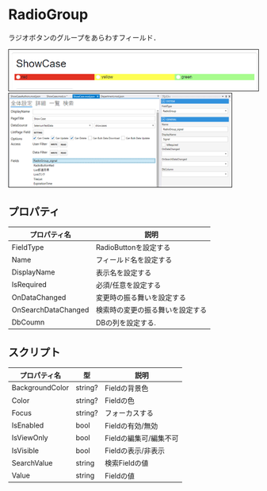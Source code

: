 # RadioGroup

ラジオボタンのグループをあらわすフィールド．

<img src="images/RadioGroup表示.png" alt="RadioGroup表示" title="RadioGroup表示" style="border: 1px solid;">

<img src="./images/RadioGroup設定.png" width="450" alt="RadioGroup設定" title="RadioGroup設定" style="border: 1px solid;" >

## プロパティ

| プロパティ名              | 説明                           |
|---------------------|------------------------------| 
| FieldType           | RadioButtonを設定する             |
| Name                | フィールド名を設定する                  |
| DisplayName         | 表示名を設定する                     |
| IsRequired          | 必須/任意を設定する                   |
| OnDataChanged       | 変更時の振る舞いを設定する                |
| OnSearchDataChanged | 検索時の変更の振る舞いを設定する             |
| DbCoumn             | DBの列を設定する.                   |



## スクリプト
| プロパティ名          | 型       | 説明             |
|-----------------|---------|----------------|
| BackgroundColor | string? | Fieldの背景色      | 
| Color           | string? | Fieldの色        |
| Focus           | string? | フォーカスする        |
| IsEnabled       | bool    | Fieldの有効/無効    |
| IsViewOnly      | bool    | Fieldの編集可/編集不可 |
| IsVisible       | bool    | Fieldの表示/非表示   |
| SearchValue     | string  | 検索Fieldの値      |
| Value           | string  | Fieldの値        |
